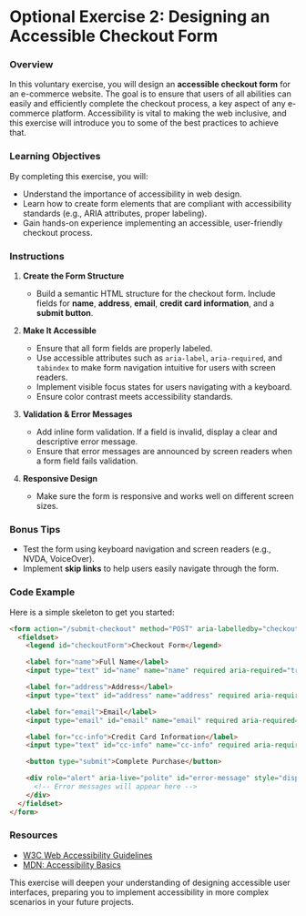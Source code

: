 # Optional Exercise 2: Designing an Accessible Checkout Form

### Overview

In this voluntary exercise, you will design an **accessible checkout form** for an e-commerce website. The goal is to ensure that users of all abilities can easily and efficiently complete the checkout process, a key aspect of any e-commerce platform. Accessibility is vital to making the web inclusive, and this exercise will introduce you to some of the best practices to achieve that.

### Learning Objectives

By completing this exercise, you will:

- Understand the importance of accessibility in web design.
- Learn how to create form elements that are compliant with accessibility standards (e.g., ARIA attributes, proper labeling).
- Gain hands-on experience implementing an accessible, user-friendly checkout process.
  
### Instructions

1. **Create the Form Structure**
   - Build a semantic HTML structure for the checkout form. Include fields for **name**, **address**, **email**, **credit card information**, and a **submit button**.

2. **Make It Accessible**
   - Ensure that all form fields are properly labeled.
   - Use accessible attributes such as `aria-label`, `aria-required`, and `tabindex` to make form navigation intuitive for users with screen readers.
   - Implement visible focus states for users navigating with a keyboard.
   - Ensure color contrast meets accessibility standards.
   
3. **Validation & Error Messages**
   - Add inline form validation. If a field is invalid, display a clear and descriptive error message.
   - Ensure that error messages are announced by screen readers when a form field fails validation.

4. **Responsive Design**
   - Make sure the form is responsive and works well on different screen sizes.

### Bonus Tips

- Test the form using keyboard navigation and screen readers (e.g., NVDA, VoiceOver).
- Implement **skip links** to help users easily navigate through the form.
  
### Code Example

Here is a simple skeleton to get you started:

```html
<form action="/submit-checkout" method="POST" aria-labelledby="checkoutForm">
  <fieldset>
    <legend id="checkoutForm">Checkout Form</legend>

    <label for="name">Full Name</label>
    <input type="text" id="name" name="name" required aria-required="true" aria-label="Full Name" />

    <label for="address">Address</label>
    <input type="text" id="address" name="address" required aria-required="true" aria-label="Address" />

    <label for="email">Email</label>
    <input type="email" id="email" name="email" required aria-required="true" aria-label="Email Address" />

    <label for="cc-info">Credit Card Information</label>
    <input type="text" id="cc-info" name="cc-info" required aria-required="true" aria-label="Credit Card Information" />

    <button type="submit">Complete Purchase</button>

    <div role="alert" aria-live="polite" id="error-message" style="display:none;">
      <!-- Error messages will appear here -->
    </div>
  </fieldset>
</form>
```

### Resources

- [W3C Web Accessibility Guidelines](https://www.w3.org/WAI/standards-guidelines/)
- [MDN: Accessibility Basics](https://developer.mozilla.org/en-US/docs/Learn/Accessibility)
  
This exercise will deepen your understanding of designing accessible user interfaces, preparing you to implement accessibility in more complex scenarios in your future projects.